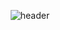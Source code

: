 <div align="center">

![header](https://capsule-render.vercel.app/api?type=transparent&color=auto&height=200&section=header&text=Lmoti&fontSize=90&fontColor=89929b&desc=Frontend%20Developer&descAlignY=68&animation=twinkling)

</div>
